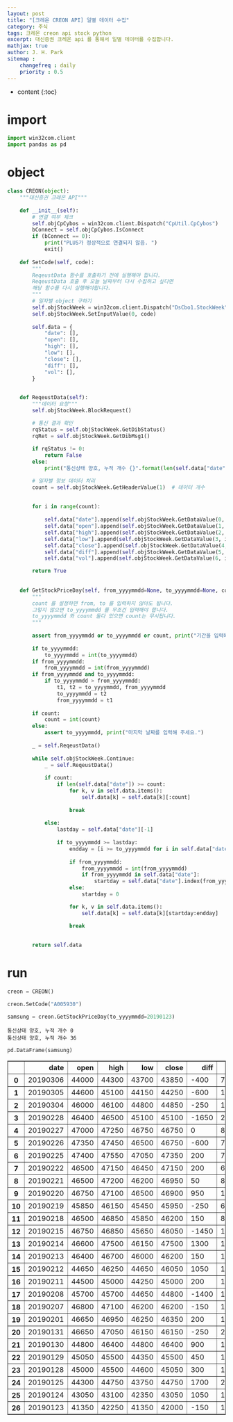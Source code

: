 ```yaml
---
layout: post
title: "[크레온 CREON API] 일별 데이터 수집"
category: 주식
tags: 크레온 creon api stock python
excerpt: 대신증권 크레온 api 를 통해서 일별 데이터를 수집합니다.
mathjax: true
author: J. H. Park
sitemap :
    changefreq : daily
    priority : 0.5
---
```


* content
{:toc}

# import


```python
import win32com.client
import pandas as pd
```

# object


```python
class CREON(object):
    """대신증권 크레온 API"""
    
    def __init__(self):
        # 연결 여부 체크
        self.objCpCybos = win32com.client.Dispatch("CpUtil.CpCybos")
        bConnect = self.objCpCybos.IsConnect
        if (bConnect == 0):
            print("PLUS가 정상적으로 연결되지 않음. ")
            exit()
            
    def SetCode(self, code):
        """
        ReqeustData 함수를 호출하기 전에 실행해야 합니다.
        ReqeustData 호출 후 오늘 날짜부터 다시 수집하고 싶다면
        해당 함수를 다시 실행해야합니다.
        """
        # 일자별 object 구하기
        self.objStockWeek = win32com.client.Dispatch("DsCbo1.StockWeek")
        self.objStockWeek.SetInputValue(0, code)
        
        self.data = {
            "date": [],
            "open": [],
            "high": [],
            "low": [],
            "close": [],
            "diff": [],
            "vol": [],
        }
            

    def ReqeustData(self):
        """데이터 요청"""
        self.objStockWeek.BlockRequest()

        # 통신 결과 확인
        rqStatus = self.objStockWeek.GetDibStatus()
        rqRet = self.objStockWeek.GetDibMsg1()
        
        if rqStatus != 0: 
            return False
        else:
            print("통신상태 양호, 누적 개수 {}".format(len(self.data["date"])))

        # 일자별 정보 데이터 처리
        count = self.objStockWeek.GetHeaderValue(1)  # 데이터 개수
        
        
        for i in range(count):
            
            self.data["date"].append(self.objStockWeek.GetDataValue(0, i))
            self.data["open"].append(self.objStockWeek.GetDataValue(1, i))
            self.data["high"].append(self.objStockWeek.GetDataValue(2, i))
            self.data["low"].append(self.objStockWeek.GetDataValue(3, i))
            self.data["close"].append(self.objStockWeek.GetDataValue(4, i))
            self.data["diff"].append(self.objStockWeek.GetDataValue(5, i))
            self.data["vol"].append(self.objStockWeek.GetDataValue(6, i))

        return True
    
    
    def GetStockPriceDay(self, from_yyyymmdd=None, to_yyyymmdd=None, count=None):
        """
        count 를 설정하면 from, to 를 입력하지 않아도 됩니다.
        그렇지 않으면 to_yyyymmdd 를 무조건 입력해야 합니다.
        to_yyyymmdd 와 count 둘다 있으면 count는 무시됩니다.
        """
        
        assert from_yyyymmdd or to_yyyymmdd or count, print("기간을 입력해 주세요.")
        
        if to_yyyymmdd: 
            to_yyyymmdd = int(to_yyyymmdd)
        if from_yyyymmdd:
            from_yyyymmdd = int(from_yyyymmdd)
        if from_yyyymmdd and to_yyyymmdd:
            if to_yyyymmdd > from_yyyymmdd:
                t1, t2 = to_yyyymmdd, from_yyyymmdd
                to_yyyymmdd = t2
                from_yyyymmdd = t1
                
        if count: 
            count = int(count)
        else:
            assert to_yyyymmdd, print("마지막 날짜를 입력해 주세요.")
        
        _ = self.ReqeustData()
        
        while self.objStockWeek.Continue:
            _ = self.ReqeustData()
            
            if count:
                if len(self.data["date"]) >= count:
                    for k, v in self.data.items():
                        self.data[k] = self.data[k][:count]
                        
                    break
                        
            else:
                lastday = self.data["date"][-1]
                
                if to_yyyymmdd >= lastday:
                    endday = [i >= to_yyyymmdd for i in self.data["date"]].index(False)
                    
                    if from_yyyymmdd:
                        from_yyyymmdd = int(from_yyyymmdd)
                        if from_yyyymmdd in self.data["date"]:
                            startday = self.data["date"].index(from_yyyymmdd)
                    else:
                        startday = 0

                    for k, v in self.data.items():
                        self.data[k] = self.data[k][startday:endday]

                    break
                        
                    
        return self.data
```

# run


```python
creon = CREON()
```


```python
creon.SetCode("A005930")
```


```python
samsung = creon.GetStockPriceDay(to_yyyymmdd=20190123)
```

    통신상태 양호, 누적 개수 0
    통신상태 양호, 누적 개수 36
    


```python
pd.DataFrame(samsung)
```




<div>
<style scoped>
    .dataframe tbody tr th:only-of-type {
        vertical-align: middle;
    }

    .dataframe tbody tr th {
        vertical-align: top;
    }

    .dataframe thead th {
        text-align: right;
    }
</style>
<table border="1" class="dataframe">
  <thead>
    <tr style="text-align: right;">
      <th></th>
      <th>date</th>
      <th>open</th>
      <th>high</th>
      <th>low</th>
      <th>close</th>
      <th>diff</th>
      <th>vol</th>
    </tr>
  </thead>
  <tbody>
    <tr>
      <th>0</th>
      <td>20190306</td>
      <td>44000</td>
      <td>44300</td>
      <td>43700</td>
      <td>43850</td>
      <td>-400</td>
      <td>7996786</td>
    </tr>
    <tr>
      <th>1</th>
      <td>20190305</td>
      <td>44600</td>
      <td>45100</td>
      <td>44150</td>
      <td>44250</td>
      <td>-600</td>
      <td>10612405</td>
    </tr>
    <tr>
      <th>2</th>
      <td>20190304</td>
      <td>46000</td>
      <td>46100</td>
      <td>44800</td>
      <td>44850</td>
      <td>-250</td>
      <td>12926539</td>
    </tr>
    <tr>
      <th>3</th>
      <td>20190228</td>
      <td>46400</td>
      <td>46500</td>
      <td>45100</td>
      <td>45100</td>
      <td>-1650</td>
      <td>23569321</td>
    </tr>
    <tr>
      <th>4</th>
      <td>20190227</td>
      <td>47000</td>
      <td>47250</td>
      <td>46750</td>
      <td>46750</td>
      <td>0</td>
      <td>8045211</td>
    </tr>
    <tr>
      <th>5</th>
      <td>20190226</td>
      <td>47350</td>
      <td>47450</td>
      <td>46500</td>
      <td>46750</td>
      <td>-600</td>
      <td>7985547</td>
    </tr>
    <tr>
      <th>6</th>
      <td>20190225</td>
      <td>47400</td>
      <td>47550</td>
      <td>47050</td>
      <td>47350</td>
      <td>200</td>
      <td>7484716</td>
    </tr>
    <tr>
      <th>7</th>
      <td>20190222</td>
      <td>46500</td>
      <td>47150</td>
      <td>46450</td>
      <td>47150</td>
      <td>200</td>
      <td>6895772</td>
    </tr>
    <tr>
      <th>8</th>
      <td>20190221</td>
      <td>46500</td>
      <td>47200</td>
      <td>46200</td>
      <td>46950</td>
      <td>50</td>
      <td>8694009</td>
    </tr>
    <tr>
      <th>9</th>
      <td>20190220</td>
      <td>46750</td>
      <td>47100</td>
      <td>46500</td>
      <td>46900</td>
      <td>950</td>
      <td>11506720</td>
    </tr>
    <tr>
      <th>10</th>
      <td>20190219</td>
      <td>45850</td>
      <td>46150</td>
      <td>45450</td>
      <td>45950</td>
      <td>-250</td>
      <td>6741395</td>
    </tr>
    <tr>
      <th>11</th>
      <td>20190218</td>
      <td>46500</td>
      <td>46850</td>
      <td>45850</td>
      <td>46200</td>
      <td>150</td>
      <td>8183728</td>
    </tr>
    <tr>
      <th>12</th>
      <td>20190215</td>
      <td>46750</td>
      <td>46850</td>
      <td>45650</td>
      <td>46050</td>
      <td>-1450</td>
      <td>10554643</td>
    </tr>
    <tr>
      <th>13</th>
      <td>20190214</td>
      <td>46600</td>
      <td>47500</td>
      <td>46150</td>
      <td>47500</td>
      <td>1300</td>
      <td>17259341</td>
    </tr>
    <tr>
      <th>14</th>
      <td>20190213</td>
      <td>46400</td>
      <td>46700</td>
      <td>46000</td>
      <td>46200</td>
      <td>150</td>
      <td>11299738</td>
    </tr>
    <tr>
      <th>15</th>
      <td>20190212</td>
      <td>44650</td>
      <td>46250</td>
      <td>44650</td>
      <td>46050</td>
      <td>1050</td>
      <td>13184367</td>
    </tr>
    <tr>
      <th>16</th>
      <td>20190211</td>
      <td>44500</td>
      <td>45000</td>
      <td>44250</td>
      <td>45000</td>
      <td>200</td>
      <td>11125044</td>
    </tr>
    <tr>
      <th>17</th>
      <td>20190208</td>
      <td>45700</td>
      <td>45700</td>
      <td>44650</td>
      <td>44800</td>
      <td>-1400</td>
      <td>12689196</td>
    </tr>
    <tr>
      <th>18</th>
      <td>20190207</td>
      <td>46800</td>
      <td>47100</td>
      <td>46200</td>
      <td>46200</td>
      <td>-150</td>
      <td>15872001</td>
    </tr>
    <tr>
      <th>19</th>
      <td>20190201</td>
      <td>46650</td>
      <td>46950</td>
      <td>46250</td>
      <td>46350</td>
      <td>200</td>
      <td>13832454</td>
    </tr>
    <tr>
      <th>20</th>
      <td>20190131</td>
      <td>46650</td>
      <td>47050</td>
      <td>46150</td>
      <td>46150</td>
      <td>-250</td>
      <td>21621145</td>
    </tr>
    <tr>
      <th>21</th>
      <td>20190130</td>
      <td>44800</td>
      <td>46400</td>
      <td>44800</td>
      <td>46400</td>
      <td>900</td>
      <td>17505980</td>
    </tr>
    <tr>
      <th>22</th>
      <td>20190129</td>
      <td>45050</td>
      <td>45500</td>
      <td>44350</td>
      <td>45500</td>
      <td>450</td>
      <td>16215017</td>
    </tr>
    <tr>
      <th>23</th>
      <td>20190128</td>
      <td>45000</td>
      <td>45500</td>
      <td>44600</td>
      <td>45050</td>
      <td>300</td>
      <td>17998914</td>
    </tr>
    <tr>
      <th>24</th>
      <td>20190125</td>
      <td>44300</td>
      <td>44750</td>
      <td>43750</td>
      <td>44750</td>
      <td>1700</td>
      <td>22789395</td>
    </tr>
    <tr>
      <th>25</th>
      <td>20190124</td>
      <td>43050</td>
      <td>43100</td>
      <td>42350</td>
      <td>43050</td>
      <td>1050</td>
      <td>14747623</td>
    </tr>
    <tr>
      <th>26</th>
      <td>20190123</td>
      <td>41350</td>
      <td>42250</td>
      <td>41350</td>
      <td>42000</td>
      <td>-150</td>
      <td>11071079</td>
    </tr>
  </tbody>
</table>
</div>


